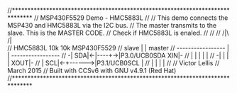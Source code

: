 //******************************************************************************
//  MSP430F5529 Demo - HMC5883L
//
//  This demo connects the MSP430 and HMC5883L via the I2C bus. 
//  The master transmits to the slave. This is the MASTER CODE.
//  Check if HMC5883L is enaled.
//
//
//                                /|\  /|\
//                  HMC5883L      10k  10k      MSP430F5529
//                   slave         |    |         master
//             -----------------   |    |   -----------------
//           -|              SDA|<-|----+->|P3.0/UCB0SDA  XIN|-
//            |                 |  |       |                 |
//           -|                 |  |       |             XOUT|-
//            |              SCL|<-+------>|P3.1/UCB0SCL     |
//            |                 |          |                 |
//
//   Victor Lellis
//   March 2015
//   Built with CCSv6 with GNU v4.9.1 (Red Hat)
//******************************************************************************